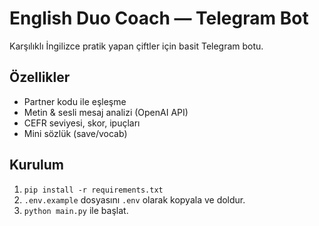 # English Duo Coach — Telegram Bot

Karşılıklı İngilizce pratik yapan çiftler için basit Telegram botu.

## Özellikler
- Partner kodu ile eşleşme
- Metin & sesli mesaj analizi (OpenAI API)
- CEFR seviyesi, skor, ipuçları
- Mini sözlük (save/vocab)

## Kurulum
1. `pip install -r requirements.txt`
2. `.env.example` dosyasını `.env` olarak kopyala ve doldur.
3. `python main.py` ile başlat.
